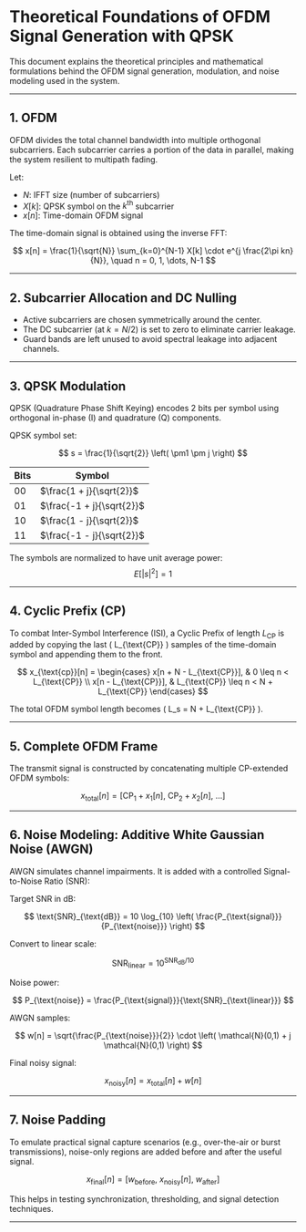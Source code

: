 # Theoretical Foundations of OFDM Signal Generation with QPSK

This document explains the theoretical principles and mathematical formulations behind the OFDM signal generation, modulation, and noise modeling used in the system.

---

## 1. OFDM

OFDM divides the total channel bandwidth into multiple orthogonal subcarriers. Each subcarrier carries a portion of the data in parallel, making the system resilient to multipath fading.

Let:
- $N$: IFFT size (number of subcarriers)
- $X[k]$: QPSK symbol on the $k^\text{th}$ subcarrier
- $x[n]$: Time-domain OFDM signal

The time-domain signal is obtained using the inverse FFT:

$$
x[n] = \frac{1}{\sqrt{N}} \sum_{k=0}^{N-1} X[k] \cdot e^{j \frac{2\pi kn}{N}}, \quad n = 0, 1, \dots, N-1
$$

---

## 2. Subcarrier Allocation and DC Nulling

- Active subcarriers are chosen symmetrically around the center.
- The DC subcarrier (at $k = N/2$) is set to zero to eliminate carrier leakage.
- Guard bands are left unused to avoid spectral leakage into adjacent channels.

---

## 3. QPSK Modulation

QPSK (Quadrature Phase Shift Keying) encodes 2 bits per symbol using orthogonal in-phase (I) and quadrature (Q) components.

QPSK symbol set:

$$
s = \frac{1}{\sqrt{2}} \left( \pm1 \pm j \right)
$$

| Bits | Symbol |
|------|--------|
| 00   | $\frac{1 + j}{\sqrt{2}}$ |
| 01   | $\frac{-1 + j}{\sqrt{2}}$ |
| 10   | $\frac{1 - j}{\sqrt{2}}$ |
| 11   | $\frac{-1 - j}{\sqrt{2}}$ |

The symbols are normalized to have unit average power:
$$
E[|s|^2] = 1
$$

---

## 4. Cyclic Prefix (CP)

To combat Inter-Symbol Interference (ISI), a Cyclic Prefix of length $L_{\text{CP}}$ is added by copying the last \( L_{\text{CP}} \) samples of the time-domain symbol and appending them to the front.

$$
x_{\text{cp}}[n] =
\begin{cases}
x[n + N - L_{\text{CP}}], & 0 \leq n < L_{\text{CP}} \\
x[n - L_{\text{CP}}], & L_{\text{CP}} \leq n < N + L_{\text{CP}}
\end{cases}
$$

The total OFDM symbol length becomes \( L_s = N + L_{\text{CP}} \).

---

## 5. Complete OFDM Frame

The transmit signal is constructed by concatenating multiple CP-extended OFDM symbols:

$$
x_{\text{total}}[n] = \left[ \text{CP}_1 + x_1[n],\ \text{CP}_2 + x_2[n],\ \dots \right]
$$

---

## 6. Noise Modeling: Additive White Gaussian Noise (AWGN)

AWGN simulates channel impairments. It is added with a controlled Signal-to-Noise Ratio (SNR):

Target SNR in dB:

$$
\text{SNR}_{\text{dB}} = 10 \log_{10} \left( \frac{P_{\text{signal}}}{P_{\text{noise}}} \right)
$$

Convert to linear scale:

$$
  \text{SNR}_{\text{linear}} = 10^{\text{SNR}_{\text{dB}} / 10}
$$

Noise power:

$$
  P_{\text{noise}} = \frac{P_{\text{signal}}}{\text{SNR}_{\text{linear}}}
$$

AWGN samples:

$$
w[n] = \sqrt{\frac{P_{\text{noise}}}{2}} \cdot \left( \mathcal{N}(0,1) + j \mathcal{N}(0,1) \right)
$$

Final noisy signal:

$$
x_{\text{noisy}}[n] = x_{\text{total}}[n] + w[n]
$$

---

## 7. Noise Padding

To emulate practical signal capture scenarios (e.g., over-the-air or burst transmissions), noise-only regions are added before and after the useful signal.

$$
x_{\text{final}}[n] = \left[ w_{\text{before}},\ x_{\text{noisy}}[n],\ w_{\text{after}} \right]
$$

This helps in testing synchronization, thresholding, and signal detection techniques.

---
